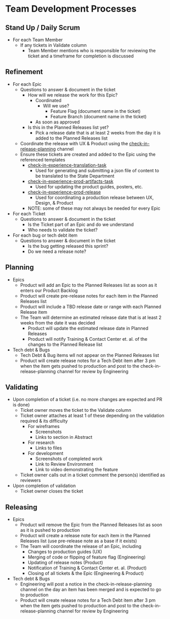 # Team Development Processes

## Stand Up / Daily Scrum
- For each Team Member
    - If any tickets in Validate column
        - Team Member mentions who is responsible for reviewing the ticket and a timeframe for completion is discussed

## Refinement 
- For each Epic
    - Questions to answer & document in the ticket
        - How will we release the work for this Epic? 
            - Coordinated
                - Will we use?
                    - Feature Flag (document name in the ticket)
                    - Feature Branch (document name in the ticket)
            - As soon as approved        
        - Is this in the Planned Releases list yet?
            - Pick a release date that is at least 2 weeks from the day it is added to the Planned Releases list            
    - Coordinate the release with UX & Product using the [check-in-release-planning](https://dsva.slack.com/archives/C03KQAUFVT6) channel
    - Ensure these tickets are created and added to the Epic using the referenced templates
        - [check-in-experience-translation-task](https://github.com/department-of-veterans-affairs/va.gov-team/blob/master/.github/ISSUE_TEMPLATE/check-in-experience-translation-task.md)
            - Used for generating and submitting a json file of content to be translated to the State Department
        - [check-in-experience-prod-artifacts-task](https://github.com/department-of-veterans-affairs/va.gov-team/blob/master/.github/ISSUE_TEMPLATE/check-in-experience-prod-artifacts-task.md)
            - Used for updating the product guides, posters, etc.
        - [check-in-experience-prod-release](https://github.com/department-of-veterans-affairs/va.gov-team/blob/master/.github/ISSUE_TEMPLATE/check-in-experience-prod-release.md)
            - Used for coordinating a production release between UX, Design, & Product
        - NOTE: some of these may not always be needed for every Epic
- For each Ticket
    - Questions to answer & document in the ticket
        - Is the Ticket part of an Epic and do we understand
        - Who needs to validate the ticket?
- For each bug or tech debt item
    - Questions to answer & document in the ticket
        - Is the bug getting released this sprint?
        - Do we need a release note?
 
 ## Planning
 - Epics 
    - Product will add an Epic to the Planned Releases list as soon as it enters our Product Backlog
    - Product will create pre-release notes for each item in the Planned Releases list
    - Product will include a TBD release date or range with each Planned Release item
    - The Team will determine an estimated release date that is at least 2 weeks from the date it was decided 
        - Product will update the estimated release date in Planned Releases
        - Product will notify Training & Contact Center et. al. of the changes to the Planned Release list
- Tech debt & Bugs
    - Tech Debt & Bug items wll not appear on the Planned Releases list   
    - Product will create release notes for a Tech Debt item after 3 pm when the item gets pushed to production and post to the check-in-release-planning channel for review by Engineering
 
 ## Validating
- Upon completion of a ticket (i.e. no more changes are expected and PR is done)
    - Ticket owner moves the ticket to the Validate column                 
    - Ticket owner attaches at least 1 of these depending on the validation required & its difficulty
        - For wireframes
            - Screenshots
            - Links to section in Abstract
        - For research
            - Links to files
        - For development
            - Screenshots of completed work 
            - Link to Review Environment
            - Link to video demonstrating the feature
    - Ticket owner calls out in a ticket comment the person(s) identified as reviewers
- Upon completion of validation
    - Ticket owner closes the ticket

## Releasing
- Epics 
    - Product will remove the Epic from the Planned Releases list as soon as it is pushed to production
    - Product will create a release note for each item in the Planned Releases list (use pre-release note as a base if it exists)        
    - The Team will coordinate the release of an Epic, including
        - Changes to production guides (UX)
        - Merging of code or flipping of feature flag (Engineering)
        - Updating of release notes (Product)
        - Notification of Training & Contact Center et. al. (Product)
        - Closing of all tickets & the Epic (Engineering & Product)
- Tech debt & Bugs    
    - Engineering will post a notice in the check-in-release-planning channel on the day an item has been merged and is expected to go to production
    - Product will create release notes for a Tech Debt item after 3 pm when the item gets pushed to production and post to the check-in-release-planning channel for review by Engineering
